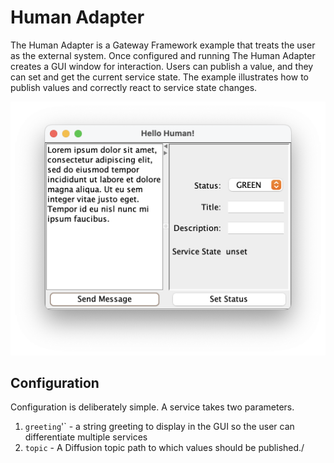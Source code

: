 # Human Adapter

The Human Adapter is a Gateway Framework example that treats the user as the external system. Once configured and running The Human Adapter creates a GUI window for interaction. Users can publish a value, and they can set and get the current service state. The example illustrates how to publish values and correctly react to service state changes.

![A running Human Adapter service](screen-shot.png)

## Configuration

Configuration is deliberately simple. A service takes two parameters.

1. `greeting`'` - a string greeting to display in the GUI so the user can differentiate multiple services
2. `topic` -  A Diffusion topic path to which values should be published./ 